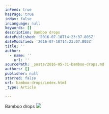 ```yaml
---
inFeed: true
hasPage: true
inNav: false
inLanguage: null
keywords: []
description: Bamboo drops
datePublished: '2016-07-18T14:23:37.805Z'
dateModified: '2016-07-18T14:23:07.802Z'
title: ''
author:
  - name: ''
    url: ''
sourcePath: _posts/2016-05-31-bamboo-drops.md
authors: []
publisher: null
starred: false
url: bamboo-drops/index.html
_type: Article

---
```

Bamboo drops
![](https://s3-us-west-2.amazonaws.com/the-grid-img/p/482eef7a85eede53a061a39722712e52b773355f.jpg)